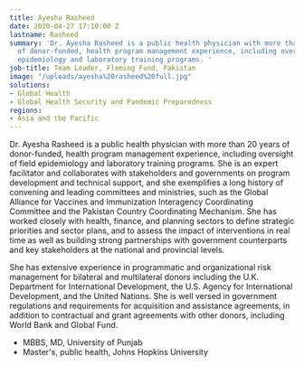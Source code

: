 ```yaml
---
title: Ayesha Rasheed
date: 2020-04-27 17:10:00 Z
lastname: Rasheed
summary: 'Dr. Ayesha Rasheed is a public health physician with more than 20 years
  of donor-funded, health program management experience, including oversight of field
  epidemiology and laboratory training programs. '
job-title: Team Leader, Fleming Fund, Pakistan
image: "/uploads/ayesha%20rasheed%20full.jpg"
solutions:
- Global Health
- Global Health Security and Pandemic Preparedness
regions:
- Asia and the Pacific
---
```


Dr. Ayesha Rasheed is a public health physician with more than 20 years of donor-funded, health program management experience, including oversight of field epidemiology and laboratory training programs. She is an expert facilitator and collaborates with stakeholders and governments on program development and technical support, and she exemplifies a long history of convening and leading committees and ministries, such as the Global Alliance for Vaccines and Immunization Interagency Coordinating Committee and the Pakistan Country Coordinating Mechanism. She has worked closely with health, finance, and planning sectors to define strategic priorities and sector plans, and to assess the impact of interventions in real time as well as building strong partnerships with government counterparts and key stakeholders at the national and provincial levels. 

She has extensive experience in programmatic and organizational risk management for bilateral and multilateral donors including the U.K. Department for International Development, the U.S. Agency for International Development, and the United Nations. She is well versed in government regulations and requirements for acquisition and assistance agreements, in addition to contractual and grant agreements with other donors, including World Bank and Global Fund.

* MBBS, MD, University of Punjab
* Master's, public health, Johns Hopkins University